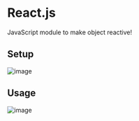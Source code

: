 # React.js

JavaScript module to make object reactive!

## Setup

![image](https://github.com/user-attachments/assets/abcd54f3-f6eb-4aa4-bf38-209d58b65143)

## Usage

![image](https://github.com/user-attachments/assets/633807e5-f73f-4926-977c-9a386da93851)

